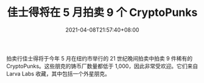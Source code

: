 ﻿---
title: "佳士得将在 5 月拍卖 9 个 CryptoPunks"
date: 2021-04-08T21:57:40+08:00
lastmod: 2021-04-08T16:45:40+08:00
draft: false
authors: ["Logan"]
description: "拍卖行佳士得将于今年 5 月在纽约市举行的 21 世纪晚间拍卖中拍卖 9 件稀有的 CryptoPunks。这些朋克的铸币厂数量都低于 1,000，因此非常受欢迎。它们来自 Larva Labs 收藏，其中包括一个外星朋克。"
featuredImage: "christies-will-auction-9-cryptopunks-in-may.png"
tags: ["Action Game","动作游戏","Play to Earn"]
categories: ["news"]
news: ["动作游戏"]
weight: 
lightgallery: true
pinned: false
recommend: false
recommend1: false
---

拍卖行佳士得将于今年 5 月在纽约市举行的 21 世纪晚间拍卖中拍卖 9 件稀有的 CryptoPunks。这些朋克的铸币厂数量都低于 1,000，因此非常受欢迎。它们来自 Larva Labs 收藏，其中包括一个外星朋克。

<!--more-->

